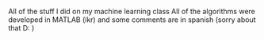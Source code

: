 All of the stuff I did on my machine learning class
All of the algorithms were developed in MATLAB (ikr) and some comments are in spanish (sorry about that D: ) 